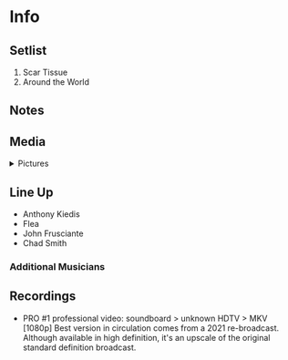 # Info

## Setlist

1. Scar Tissue
2. Around the World

## Notes

## Media 

<details>
  <summary>Pictures</summary>
  <!--<img alt="Setlist" title="Setlist" src="_.jpg" height="200" />
  <img alt="Clipping" title="Clipping" src="_.jpg" height="200" />
  <img alt="Flyer" title="Flyer" src="_.jpg" height="200" />-->
</details>

## Line Up

* Anthony Kiedis
* Flea
* John Frusciante
* Chad Smith

### Additional Musicians

## Recordings

* PRO #1 professional video: soundboard > unknown HDTV > MKV [1080p] Best version in circulation comes from a 2021 re-broadcast. Although available in high definition, it's an upscale of the original standard definition broadcast.
